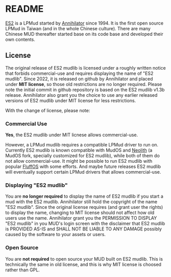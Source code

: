 # README

[ES2](https://zh.wikipedia.org/zh-tw/%E6%9D%B1%E6%96%B9%E6%95%85%E4%BA%8B2_%E5%A4%A9%E6%9C%9D%E5%B8%9D%E5%9C%8B) is a LPMud started by
[Annihilator](https://github.com/taedlar) since 1994. It is the first open source LPMud in Taiwan (and in the whole Chinese culture).
There are many Chinese MUD thereafter started base on its code base and developed their own contents.

## License
The original release of ES2 mudlib is licensed under a roughly written notice that forbids commercial-use and requires displaying the name
of "ES2 mudlib". Since 2022, it is released on github by Annihilator and placed under **MIT license**, so those old restrictions are no
longer required. Please note the initial commit in github repository is based on the ES2 mudlib v1.3b release. Annihilator also grant you
the choice to use any earlier released versions of ES2 mudlib under MIT license for less restrictions.

With the change of license, please note:

### Commercial Use

**Yes**, the ES2 mudlib under MIT licnese allows commercial-use.  

However, a LPMud mudlib requires a compatible LPMud driver to run on. Currently ES2 mudlib is known compatible with MudOS and
[Neolith](https://github.com/taedlar/neolith) (a MudOS fork, specially customized for ES2 mudlib), while both of them do not allow commercial-use.
It might be possible to run ES2 mudlib with popular [FluffOS](https://github.com/fluffos/fluffos) with some efforts.
And maybe future releases ES2 mudlib will eventually support certain LPMud drivers that allows commercial-use.

### Displaying "ES2 mudlib"

You are **no longer required** to display the name of ES2 mudlib if you start a mud with the ES2 mudlib. Annihilator still hold the copyright
of the name "ES2 mudlib". Since the original license requires (and grant user the rights) to display the name, changing to MIT license should
not affect how old users use the name. Annihilator grant you the PERMISSION TO DISPLAY "ES2 mudlib" in you MUD's login screen with the
disclaimer that ES2 mudlib is PROVIDED AS-IS and SHALL NOT BE LIABLE TO ANY DAMAGE possibly caused by the software to your assets or users.

### Open Source

You are **not required** to open source your MUD built on ES2 mudlib. This is technically the same in old license, and this is why MIT license is
choosed rather than GPL.

